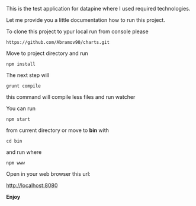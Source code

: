 This is the test application for datapine where I used required technologies.

Let me provide you a little documentation how to run this project.


To clone this project to ypur local run from console please 

```
https://github.com/Abramov90/charts.git
```

Move to project directory and run

```
npm install
```

The next step will

```
grunt compile
```

this command will compile less files and run watcher

You can run 

```
npm start
```

from current directory or move to **bin** with 

```
cd bin
```

and run where 

```
npm www
```

Open in your web browser this url: 

<http://localhost:8080>

**Enjoy**


